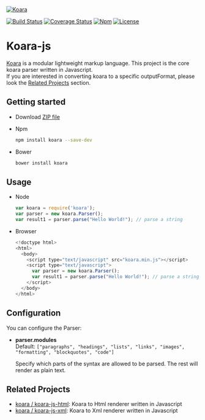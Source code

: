 [![Koara](http://www.koara.io/logo.png)](http://www.koara.io)

[![Build Status](https://img.shields.io/travis/koara/koara-js.svg)](https://travis-ci.org/koara/koara-js)
[![Coverage Status](https://img.shields.io/coveralls/koara/koara-js.svg)](https://coveralls.io/github/koara/koara-js?branch=master)
[![Npm](https://img.shields.io/npm/v/koara.svg?maxAge=2592000)]()
[![License](https://img.shields.io/badge/License-Apache%202.0-blue.svg)](https://github.com/koara/koara-js/blob/master/LICENSE)

# Koara-js
[Koara](http://www.koara.io) is a modular lightweight markup language. This project is the core koara parser written in Javascript.  
If you are interested in converting koara to a specific outputFormat, please look the [Related Projects](#related-projects) section.

## Getting started
- Download [ZIP file](https://github.com/koara/koara-js/archive/0.13.0.zip)
- Npm

  ```bash
  npm install koara --save-dev
  ```
  
- Bower

  ```xml
  bower install koara
  ```

## Usage
- Node

  ```js
  var koara = require('koara');
  var parser = new koara.Parser();
  var result1 = parser.parse("Hello World!"); // parse a string
  ```

- Browser

  ```js
  <!doctype html>
  <html>
    <body>
      <script type="text/javascript" src="koara.min.js"></script>
      <script type="text/javascript">
        var parser = new koara.Parser();
        var result1 = parser.parse("Hello World!"); // parse a string
      </script>
    </body>
  </html>
  ```

## Configuration
You can configure the Parser:

-  **parser.modules**  
   Default:	`["paragraphs", "headings", "lists", "links", "images", "formatting", "blockquotes", "code"]`
   
   Specify which parts of the syntax are allowed to be parsed. The rest will render as plain text.

## Related Projects

- [koara / koara-js-html](http://www.github.com/koara/koara-js-html): Koara to Html renderer written in Javascript
- [koara / koara-js-xml](http://www.github.com/koara/koara-js-html): Koara to Xml renderer written in Javascript